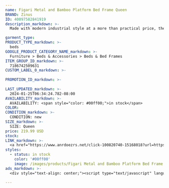 ```yaml
---
name: Figari Metal and Bamboo Platform Bed Frame Queen
BRAND: Zinus
ID: 40097582841919
description_markdown: >-
  Made with modern industrial style at a more than practical price, the Figari Platform Bed dresses up a room without looking like it's trying too hard. Crafted with ultra-durable steel and bamboo, this foundation is designed to support any mattress on top of its sturdy metal slats with no need for a box spring. And it also features a sustainable bamboo headboard with a gorgeous coffee bean finish. A 12 in. mattress platform features over 10 in. of under bed space, allowing you to keep things organized and out of the way.

garment_type:
PRODUCT_TYPE_markdown: >-
  beds
GOOGLE_PRODUCT_CATEGORY_NAME_markdown: >-
  Furniture > Beds & Accessories > Beds & Bed Frames
ITEM_GROUP_ID_markdown: >-
  7186742509631
CUSTOM_LABEL_0_markdown: >-
  
PROMOTION_ID_markdown: >-
  
LAST_UPDATED_markdown: >-
  2024-01-25T06:34:24.782-08:00
AVAILABILITY_markdown: >-
  AVAILABILITY: <span style="color: #00ff00;">in stock</span>
COLOR:
CONDITION_markdown: >-
  CONDITION: new
SIZE_markdown: >-
  SIZE: Queen
price: 219.99 USD
stock: 
LINK_markdown: >-
  <a href="https://www.anrdoezrs.net/click-100820740-15168018?url=https%3A%2F%2Fwww.zinus.com%2Fproducts%2Ffigari-metal-and-bamboo-platform-bed-frame%3Fvariant%3D40097582841919" target="_blank" style="display: inline-block; padding: 10px 20px; font-size: 16px; text-align: center; text-decoration: none; cursor: pointer; border: 1px solid #3498db; color: #3498db; background-color: #fff; border-radius: 5px; transition: background-color 0.3s;">Go to Product</a>
styles:
  - status: in stock
    color: '#00ff00'
    image: /images/products/Figari Metal and Bamboo Platform Bed Frame Queen/FigariMetal-BambooPBSlatHB_CoffeeBean.jpg
ads_markdown: >-
  <div style="text-align: center;"><script type="text/javascript" language="javascript" src="https://www.kqzyfj.com/placeholder-53972243?target=_top&mouseover=N"></script></div>

---
```

